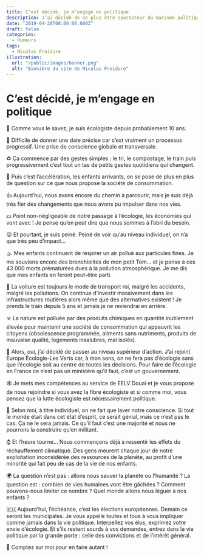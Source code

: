 ```yaml
---
title: C’est décidé, je m’engage en politique
description: J’ai décidé de ne plus être spectateur du marasme politique ambiant, découvrez mes motivations détaillées.
date: "2019-04-20T08:00:00.000Z"
draft: false
categories:
  - Humeurs
tags:
  - Nicolas Froidure
illustration:
  url: "/public/images/banner.png"
  alt: "Bannière du site de Nicolas Froidure"
---
```


# C’est décidé, je m’engage en politique

💚 Comme vous le savez, je suis écologiste depuis probablement 10 ans.

📅 Difficile de donner une date précise car c’est vraiment un processus progressif. Une prise de conscience globale et transversale.

♻️ Ça commence par des gestes simples : le tri, le compostage, le train puis progressivement c’est tout un tas de petits gestes quotidiens qui changent.

🐣 Puis c’est l’accélération, les enfants arrivants, on se pose de plus en plus de question sur ce que nous propose la société de consommation.

👍 Aujourd’hui, nous avons encore du chemin à parcourir, mais je suis déjà très fier des changements que nous avons pu impulser dans nos vies.

💵 Point non-négligeable de notre passage à l’écologie, les économies qui vont avec ! Je pense qu’on peut dire que nous sommes à l’abri du besoin.

😢 Et pourtant, je suis peiné. Peiné de voir qu’au niveau individuel, on n’a que très peu d’impact…

🌫️ Mes enfants continuent de respirer un air pollué aux particules fines. Je me souviens encore des bronchiolites de mon petit Tom… et je pense à ces 43 000 morts prématurées dues à la pollution atmosphérique. Je me dis que mes enfants en feront peut-être parti.

🚗 La voiture est toujours le mode de transport roi, malgré les accidents, malgré les pollutions. On continue d’investir massivement dans les infrastructures routières alors même que des alternatives existent ! Je prends le train depuis 5 ans et jamais je ne reviendrai en arrière.

☣️ La nature est polluée par des produits chimiques en quantité inutilement élevée pour maintenir une société de consommation qui appauvrit les citoyens (obsolescence programmée, aliments sans nutriments, produits de mauvaise qualité, logements insalubres, mal isolés).

🌻 Alors, oui, j’ai décidé de passer au niveau supérieur d’action. J’ai rejoint Europe Écologie-Les Verts car, à mon sens, on ne fera pas d’écologie sans que l’écologie soit au centre de toutes les décisions. Pour faire de l’écologie en France ce n’est pas un ministère qu’il faut, c’est un gouvernement.

🕸️ Je mets mes compétences au service de EELV Douai et je vous propose de nous rejoindre si vous avez la fibre écologiste et si comme moi, vous pensez que la lutte écologiste est nécessairement politique.

🤷 Selon moi, à titre individuel, on ne fait que laver notre conscience. Si tout le monde était dans cet état d’esprit, ce serait génial, mais ce n’est pas le cas. Ça ne le sera jamais. Ce qu’il faut c’est une majorité et nous ne pourrons la construire qu’en militant.

⌚ Et l’heure tourne… Nous commençons déjà à ressentir les effets du réchauffement climatique. Des gens meurent chaque jour de notre exploitation inconsidérée des ressources de la planète, au profit d’une minorité qui fait peu de cas de la vie de nos enfants.

🌍 La question n’est pas : allons nous sauver la planète ou l’humanité ? La question est : combien de vies humaines vont être gâchées ? Comment pouvons-nous limiter ce nombre ? Quel monde allons nous léguer à nos enfants ?

🇪🇺 Aujourd’hui, l’échéance, c’est les élections européennes. Demain ce seront les municipales. Je vous appelle toutes et tous à vous impliquer comme jamais dans la vie politique. Interpellez vos élus, exprimez votre envie d’écologie. Et s’ils restent sourds à vos demandes, entrez dans la vie politique par la grande porte : celle des convictions et de l’intérêt général.

🙋 Comptez sur moi pour en faire autant !
